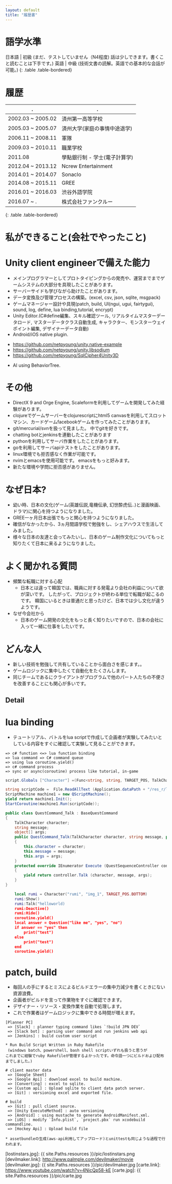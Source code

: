 ```yaml
---
layout: default
title: "履歴書"
---
```


# 語学水準

日本語 | 初級 (まだ、テストしていません（N4程度) 話は少しできます。書くこと読むことは下手です。)
英語   | 中級 (技術文書の読解。英語での基本的な会話が可能。)
{: .table .table-bordered}


# 履歴

.	              | .
------------------|----------------------
2002.03 ~ 2005.02 | 済州第一高等学校
2005.03 ~ 2005.07 | 済州大学(家庭の事情中途退学)
2006.11 ~ 2008.11 | 軍隊
2009.03 ~ 2010.11 | 職業学校
2011.08           | 學點銀行制 - 学士(電子計算学)
2012.04 ~ 2013.12 | Ncrew Entertainment
2014.01 ~ 2014.07 | Sonaclo
2014.08 ~ 2015.11 | GREE
2016.01 ~ 2016.03 | 渋谷外語学院
2016.07 ~ .       | 株式会社ファンクルー
{: .table .table-bordered}



# 私ができること(会社でやったこと)
# Unity client engineerで備えた能力
* メインプログラマーとしてプロトタイピングからの発売や、運営までまでゲームシステムの大部分を具現したことがあります。
* サーバーサイドも学びながら助けたことがあります。
* データ変換及び管理プロセスの構築。(excel, csv, json, sqlite, msgpack)
* ゲームマネージャー設計や具現(patch, build, UI(ngui, ugui, fairtygui), sound, log,  define, lua binding,tutorial, encrypt)
* Unity Editor.(C#define編集、スキル確認ツール, リアルタイムマスターデータロード, マスターデータクラス自動生成, キャラクター、モンスターウェイポイント編集, デザイナーデータ自動)
* Android/iOS native plugin.
 - https://github.com/netpyoung/unity.native-example
 - https://github.com/netpyoung/unity.libsodium
 - https://github.com/netpyoung/SqlCipher4Unity3D
* AI using BehaviorTree.


# その他
* DirectX 9 and Orge Engine, Scaleformを利用してゲームを開発してみた経験があります。
* clojureでゲームサーバーをclojurescriptにhtml5 canvasを利用してスロットマシン、カードゲームfacebookゲームを作ってみたことがあります。
* git/mercurial/svnを扱って見ました。 中でgitを好きです。
* chatting botとjenkinsを連動したことがあります
* pythonを利用してサーバ作業をしたことがあります。
* goを利用してサーバapiテストをしたことがあります。
* linux環境でも拒否感なく作業が可能です。
* nvimとemacsを使用可能です。 emacsをもっと好みます。
* 新たな環境や学問に拒否感がありません。


# なぜ日本?
* 幼い時、日本の文化(ゲーム(英雄伝説,竜機伝承, 幻世酔虎伝..)と漫画映画、ドラマ)に関心を持つようになりました。
* GREE一ヶ月日本出張でもっと関心を持つようになりました。
* 確信がなかったから、3ヵ月間語学校で勉強をし、シェアハウスで生活してみました。
* 様々な日本の友達と会ってみたいし、日本のゲーム制作文化についてもっと知りたくて日本に来るようになりました。


# よく聞かれる質問
* 頻繁な転職に対する心配
  - 日本とは違って韓国では、職員に対する発電より会社の利益について欲が深いです。 したがって、プロジェクトが終わる単位で転職が起こるのです。 韓国にいるときは普通だと思ったけど、日本では少し文化が違うようです。
* なぜ今会社から
  - 日本のゲーム開発の文化をもっと長く知りたいですので、日本の会社に入って一緒に仕事をしたいです。


# どんな人
* 新しい技術を勉強して共有していることから面白さを感じます。。
* ゲームロジックに集中したくて自動化をたくさんします。
* 同じチームであるにクライアントがプログラムで他のパート人たちの不便さを改善することにも関心が多いです。







## Detail
# lua binding

* テュートリアル、バトルをlua scriptで作成して企画者が実験してみたいとしている内容をすぐに確認して実験して見ることができます。

```
=> c# function <=> lua function binding
=> lua command => C# command queue
=> using lua coroutine.yield()
=> c# command process
=> sync or async(coroutine) process like tutorial, in-game
```

``` csharp
script.Globals ["Character"] =(Func<string, string, TARGET_POS, TalkCharacter>)TalkCharacter.GenCharacter;

string scriptCode =  File.ReadAllText (Application.dataPath + "/res_r/lua/quest.lua");
ScriptMachine machine1 = new QScriptMachine();
yield return machine1.Init();
StartCoroutine(machine1.Run(scriptCode));
```


``` csharp
public class QuestCommand_Talk : BaseQuestCommand
{
	TalkCharacter character;
	string message;
	object[] args;
	public QuestCommand_Talk(TalkCharacter character, string message, params object[] args)
	{
		this.character = character;
		this.message = message;
		this.args = args;
	}
	protected override IEnumerator Execute (QuestSequenceController controller)
	{
		yield return controller.Talk (character, message, args);
	}
}
```

``` lua
    local rumi = Character("rumi", "img_1", TARGET_POS.BOTTOM)
    rumi:Show()
    rumi:Talk("helloworld)
    rumi:Deactive()
    rumi:Hide()
    coroutine.yield()
    local answer = Question("like me", "yes", "no")
    if answer == "yes" then
        print("test")
    else
        print("test")
    end
    coroutine.yield()
```


# patch, build
* 毎回人の手にするとミスによるビルドエラーの集中力減少を書くときにない資源浪費。
* 企画者がビルドを言って作業物をすぐに確認できます。
* デザイナー・リソース・変換作業を自動で処理します。
* これで作業者はゲームロジックに集中できる時間が増えます。

```
[Planner PC]
 => [Slack] : planner typing command likes `!build JPN DEV`
 => [Slack bot] : parsing user command and run jenkins web api
 => [Jenkins] : build custom user script

* Run Build Script Written in Ruby Rakefile
 (windows batch、powershell、bash shell scriptいずれも扱うと思うが
これまでに経験でruby Rakefileが管理するよかったです。命令語一つにビルドおよび配布までしました。)

# client master data
 => [Google Sheet]
 => [Google Api] : download excel to build machine.
 => [Converting] : excel to sqlite.
 => [Custom api] : Upload sqlite to client data patch server.
 => [Git] : versioning excel and exported file.

# build
 => [Git] : pull client source.
 => [Unity ExecuteMethod] : auto versioning
 => [Android] : using mustache to generate AndroidManifest.xml.
 => [iOS] : modify `Info.plist`, `project.pbx` run xcodebuild commandline.
 => [Hockey Api] : Upload build file

* assetbundleの生成(aws-api利用してアップロード)とunittestも同じような過程で行われます。

```


[lostinstars.link]: https://youtu.be/zaUb5cVU1nU
[lostinstars.jpg]: {{ site.Paths.resources }}/pic/lostinstars.png
[devilmaker.link]: http://www.palmple.com/devilmaker/movie
[devilmaker.jpg]: {{ site.Paths.resources }}/pic/devilmaker.jpg
[carte.link]: https://www.youtube.com/watch?v=4NicQp58-kE
[carte.jpg]: {{ site.Paths.resources }}/pic/carte.jpg
